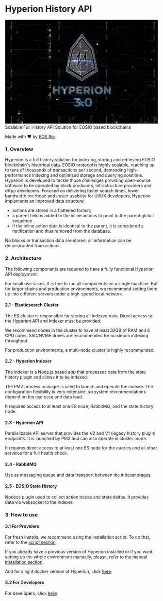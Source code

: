 # Hyperion History API

[![Hyperion](img/hype.jpg)](img/hype.jpg)
Scalable Full History API Solution for EOSIO based blockchains

Made with ♥ by [EOS Rio](https://eosrio.io/)

### 1. Overview

Hyperion is a full history solution for indexing, storing and retrieving EOSIO blockchain`s historical data. 
EOSIO protocol is highly scalable, reaching up to tens of thousands of transactions per second, demanding high-performance indexing and optimized storage and querying solutions.
Hyperion is developed to tackle those challenges providing open-source software to be operated by block producers, infrastructure providers and dApp developers.
Focused on delivering faster search times, lower bandwidth overhead and easier usability for UI/UX developers, Hyperion implements an improved data structure:

   - actions are stored in a flattened format;  
   - a parent field is added to the inline actions to point to the parent global sequence
   - if the inline action data is identical to the parent, it is considered a notification and thus removed from the database.
 
No blocks or transaction data are stored; all information can be reconstructed from actions.

### 2. Architecture
The following components are required to have a fully functional Hyperion API deployment.

For small use cases, it is fine to run all components on a single machine. But for larger chains and production environments, 
we recommend setting them up into different servers under a high-speed local network.

#### 2.1 - Elasticsearch Cluster
The ES cluster is responsible for storing all indexed data. Direct access to the Hyperion API and Indexer must be provided. 

We recommend nodes in the cluster to have at least 32GB of RAM and 8 CPU cores. SSD/NVME drives are recommended for maximum indexing throughput.

For production environments, a multi-node cluster is highly recommended.

#### 2.2 - Hyperion Indexer
The indexer is a Node.js based app that processes data from the state history plugin and allows it to be indexed. 

The PM2 process manager is used to launch and operate the indexer. The configuration flexibility is very extensive, so system recommendations depend on the use case and data load. 

It requires access to at least one ES node, RabbitMQ, and the state history node.

#### 2.3 - Hyperion API
Parallelizable API server that provides the V2 and V1 (legacy history plugin) endpoints. It is launched by PM2 and can also operate in cluster mode. 

It requires direct access to at least one ES node for the queries and all other services for a full health check.

#### 2.4 - RabbitMQ
Use as messaging queue and data transport between the indexer stages.

#### 2.5 - EOSIO State History
Nodeos plugin used to collect action traces and state deltas. It provides data via websocket to the indexer.

### 3. How to use

#### 3.1 For Providers
For fresh installs, we recommend using the installation script. To do that, refer to the [script section](quickstart.md).

If you already have a previous version of Hyperion installed or if you want setting up the whole environment manually, please, 
 refer to the [manual installation section](install.md).

And for a light docker version of Hyperion, click [here](docker.md).

#### 3.2 For Developers
For developers, click [here](howtouse.md)
